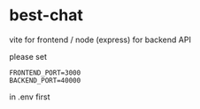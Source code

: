 # best-chat

vite for frontend / node (express) for backend API

please set

    FRONTEND_PORT=3000
    BACKEND_PORT=40000

in .env first
